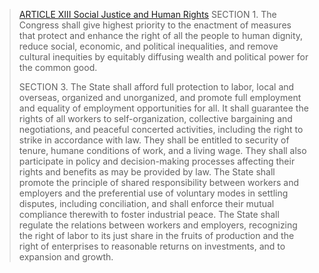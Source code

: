 > [ARTICLE XIII Social Justice and Human Rights](../../301-302-CONSTI/CONSTITUTIONS/1987/ARTICLE%20XIII%20Social%20Justice%20and%20Human%20Rights.md)
> SECTION  1. The Congress shall give highest priority to the enactment of measures that protect and enhance the right of all the people to human dignity, reduce social, economic, and political inequalities, and remove cultural inequities by equitably diffusing wealth and political power for the common good.
> 
> SECTION  3. The State shall afford full protection to labor, local and overseas, organized and unorganized, and promote full employment and equality of employment opportunities for all.
 It shall guarantee the rights of all workers to self-organization, collective bargaining and negotiations, and peaceful concerted activities, including the right to strike in accordance with law. They shall be entitled to security of tenure, humane conditions of work, and a living wage. They shall also participate in policy and decision-making processes affecting their rights and benefits as may be provided by law.
 The State shall promote the principle of shared responsibility between workers and employers and the preferential use of voluntary modes in settling disputes, including conciliation, and shall enforce their mutual compliance therewith to foster industrial peace.
 The State shall regulate the relations between workers and employers, recognizing the right of labor to its just share in the fruits of production and the right of enterprises to reasonable returns on investments, and to expansion and growth.
